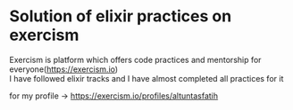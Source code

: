 # Solution of elixir practices on exercism
Exercism is platform which offers code practices and mentorship for everyone(https://exercism.io) <br/>
I have followed elixir tracks and I have almost completed all practices for it <br/>

for my profile -> https://exercism.io/profiles/altuntasfatih
